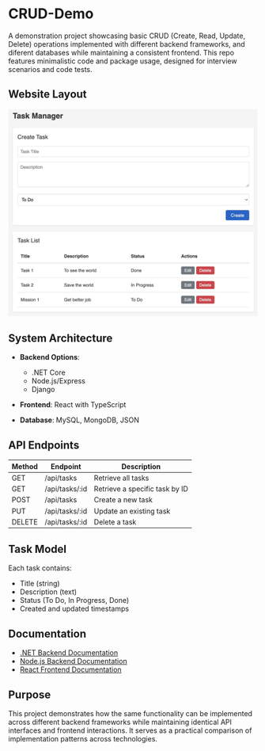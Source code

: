 # CRUD-Demo

A demonstration project showcasing basic CRUD (Create, Read, Update, Delete) operations implemented with different backend frameworks, and diferent databases while maintaining a consistent frontend. This repo features minimalistic code and package usage, designed for interview scenarios and code tests.

## Website Layout
![image](img/website.jpg)

## System Architecture

- **Backend Options**: 
  - .NET Core
  - Node.js/Express
  - Django

- **Frontend**: React with TypeScript

- **Database**: MySQL, MongoDB, JSON

## API Endpoints

| Method | Endpoint | Description |
|--------|----------|-------------|
| GET | /api/tasks | Retrieve all tasks |
| GET | /api/tasks/:id | Retrieve a specific task by ID |
| POST | /api/tasks | Create a new task |
| PUT | /api/tasks/:id | Update an existing task |
| DELETE | /api/tasks/:id | Delete a task |

## Task Model

Each task contains:
- Title (string)
- Description (text)
- Status (To Do, In Progress, Done)
- Created and updated timestamps

## Documentation

- [.NET Backend Documentation](dotnet-back/README.md)
- [Node.js Backend Documentation](nodejs-back/README.md)
- [React Frontend Documentation](ts-front/README.md)

## Purpose

This project demonstrates how the same functionality can be implemented across different backend frameworks while maintaining identical API interfaces and frontend interactions. It serves as a practical comparison of implementation patterns across technologies.